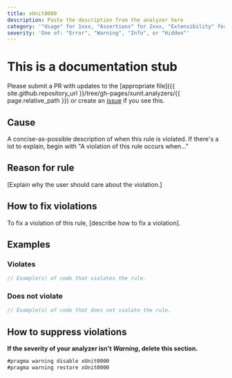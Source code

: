 ```yaml
---
title: xUnit0000
description: Paste the description from the analyzer here
category: '"Usage" for 1xxx, "Assertions" for 2xxx, "Extensibility" for 3xxx'
severity: 'One of: "Error", "Warning", "Info", or "Hidden"'
---
```


# This is a documentation stub

Please submit a PR with updates to the [appropriate file]({{ site.github.repository_url }}/tree/gh-pages/xunit.analyzers/{{ page.relative_path }}) or create an [issue](https://github.com/xunit/xunit/issues) if you see this.

## Cause

A concise-as-possible description of when this rule is violated. If there's a lot to explain, begin with "A violation of this rule occurs when..."

## Reason for rule

[Explain why the user should care about the violation.]

## How to fix violations

To fix a violation of this rule, [describe how to fix a violation].

## Examples

### Violates

```csharp
// Example(s) of code that violates the rule.
```

### Does not violate

```csharp
// Example(s) of code that does not violate the rule.
```

## How to suppress violations

**If the severity of your analyzer isn't _Warning_, delete this section.**

```csharp
#pragma warning disable xUnit0000
#pragma warning restore xUnit0000
```
